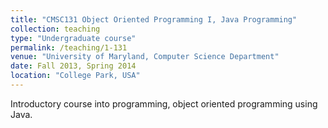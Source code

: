 ```yaml
---
title: "CMSC131 Object Oriented Programming I, Java Programming"
collection: teaching
type: "Undergraduate course"
permalink: /teaching/1-131
venue: "University of Maryland, Computer Science Department"
date: Fall 2013, Spring 2014
location: "College Park, USA"
---
```


Introductory course into programming, object oriented programming using Java.